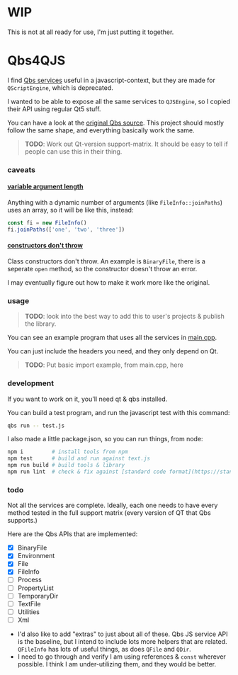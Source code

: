 # WIP

This is not at all ready for use, I'm just putting it together.

# Qbs4QJS

I find [Qbs services](https://doc.qt.io/qbs/list-of-builtin-services.html) useful in a javascript-context, but they are made for `QScriptEngine`, which is deprecated.

I wanted to be able to expose all the same services to `QJSEngine`, so I copied their API using regular Qt5 stuff.

You can have a look at the [original Qbs source](https://code.qt.io/cgit/qbs/qbs.git/tree/src/lib/corelib/jsextensions/). This project should mostly follow the same shape, and everything basically work the same.

> **TODO**: Work out Qt-version support-matrix. It should be easy to tell if people can use this in their thing.

### caveats

#### [variable argument length](https://github.com/konsumer/Qbs4QJS/issues/2)

Anything with a dynamic number of arguments (like `FileInfo::joinPaths`) uses an array, so it will be like this, instead:

```js
const fi = new FileInfo()
fi.joinPaths(['one', 'two', 'three'])
```

#### [constructors don't throw](https://github.com/konsumer/Qbs4QJS/issues/4)

Class constructors don't throw. An example is `BinaryFile`, there is a seperate `open` method, so the constructor doesn't throw an error.


I may eventually figure out how to make it work more like the original.

### usage

> **TODO**: look into the best way to add this to user's projects & publish the library.


You can see an example program that uses all the services in [main.cpp](./main.cpp).

You can just include the headers you need, and they only depend on Qt.


> **TODO**: Put basic import example, from main.cpp, here


### development

If you want to work on it, you'll need qt & qbs installed.

You can build a test program, and run the javascript test with this command:

```sh
qbs run -- test.js
```

I also made a little package.json, so you can run things, from node:

```sh
npm i         # install tools from npm
npm test      # build and run against text.js
npm run build # build tools & library
npm run lint  # check & fix against [standard code format](https://standardjs.com/)
```

### todo

Not all the services are complete. Ideally, each one needs to have every method tested in the full support matrix (every version of QT that Qbs supports.)

Here are the Qbs APIs that are implemented:

- [X] BinaryFile
- [X] Environment
- [X] File
- [X] FileInfo
- [ ] Process
- [ ] PropertyList
- [ ] TemporaryDir
- [ ] TextFile
- [ ] Utilities
- [ ] Xml

* I'd also like to add "extras" to just about all of these. Qbs JS service API is the baseline, but I intend to include lots more helpers that are related. `QFileInfo` has lots of useful things, as does `QFile` and `QDir`.
* I need to go through and verify I am using references & `const` wherever possible. I think I am under-utilizing them, and they would be better.